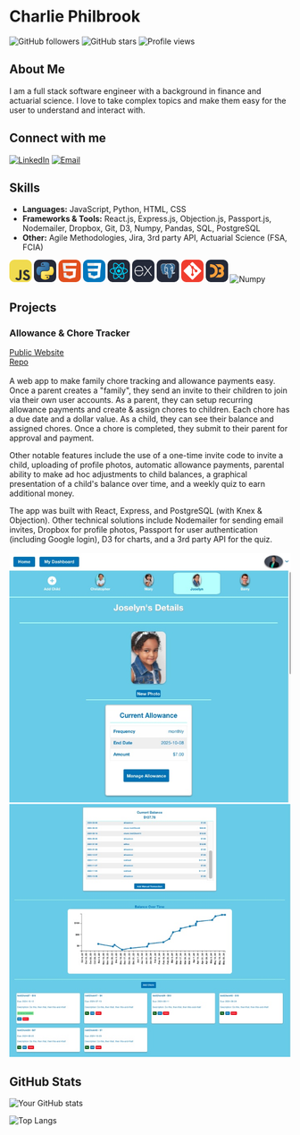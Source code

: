 # Charlie Philbrook

![GitHub followers](https://img.shields.io/github/followers/caphilbr?style=social)
![GitHub stars](https://img.shields.io/github/stars/caphilbr?style=social)
![Profile views](https://komarev.com/ghpvc/?username=caphilbr&color=blue)

## About Me

I am a full stack software engineer with a background in finance and actuarial science. I love to take complex topics and make them easy for the user to understand and interact with.

## Connect with me

[![LinkedIn](https://img.shields.io/badge/LinkedIn-blue?style=flat&logo=linkedin&labelColor=blue)](https://www.linkedin.com/in/charlie-philbrook)
[![Email](https://img.shields.io/badge/Email-blue?style=flat&logo=gmail&labelColor=blue)](mailto:caphilbr@hotmail.com)

## Skills

- **Languages:** JavaScript, Python, HTML, CSS
- **Frameworks & Tools:** React.js, Express.js, Objection.js, Passport.js, Nodemailer, Dropbox, Git, D3, Numpy, Pandas, SQL, PostgreSQL
- **Other:** Agile Methodologies, Jira, 3rd party API, Actuarial Science (FSA, FCIA)
<p>
  <picture>
    <img src="https://github.com/tandpfun/skill-icons/blob/main/icons/JavaScript.svg" alt="JavaScript" width="40" height="40"/>
  </picture>
  <picture>
    <img src="https://github.com/tandpfun/skill-icons/blob/main/icons/Python-Dark.svg" alt="Python" width="40" height="40"/>
  </picture>
  <picture>
    <img src="https://github.com/tandpfun/skill-icons/blob/main/icons/HTML.svg" alt="HTML" width="40" height="40"/>
  </picture>
  <picture>
    <img src="https://github.com/tandpfun/skill-icons/blob/main/icons/CSS.svg" alt="CSS" width="40" height="40"/>
  </picture>
  <picture>
    <img src="https://github.com/tandpfun/skill-icons/blob/main/icons/React-Dark.svg" alt="React.js" width="40" height="40"/>
  </picture>
  <picture>
    <img src="https://github.com/tandpfun/skill-icons/blob/main/icons/ExpressJS-Dark.svg" alt="Express.js" width="40" height="40"/>
  </picture>
  <picture>
    <img src="https://github.com/tandpfun/skill-icons/blob/main/icons/PostgreSQL-Dark.svg" alt="PostgreSQL" width="40" height="40"/>
  </picture>
  <picture>
    <img src="https://github.com/tandpfun/skill-icons/blob/main/icons/Git.svg" alt="Git" width="40" height="40"/>
  </picture>
  <picture>
    <img src="https://github.com/tandpfun/skill-icons/blob/main/icons/D3-Dark.svg" alt="D3" width="40" height="40"/>
  </picture>
  <picture>
    <img src="https://numpy.org/images/logo.svg" alt="Numpy" width="40" height="40"/>
  </picture>
</p>


## Projects

### Allowance & Chore Tracker
[Public Website](https://allowance-chore-tracker-46cd68f48ad0.herokuapp.com/)<br/>
[Repo](https://github.com/caphilbr/allowance-chore-tracker)<br/><br/>
A web app to make family chore tracking and allowance payments easy. Once a parent creates a "family", they send an invite to their children to join via their own user accounts. As a parent, they can setup recurring allowance payments and create & assign chores to children. Each chore has a due date and a dollar value. As a child, they can see their balance and assigned chores. Once a chore is completed, they submit to their parent for approval and payment.

Other notable features include the use of a one-time invite code to invite a child, uploading of profile photos, automatic allowance payments, parental ability to make ad hoc adjustments to child balances, a graphical presentation of a child's balance over time, and a weekly quiz to earn additional money.

The app was built with React, Express, and PostgreSQL (with Knex & Objection). Other technical solutions include Nodemailer for sending email invites, Dropbox for profile photos, Passport for user authentication (including Google login), D3 for charts, and a 3rd party API for the quiz.<br/><br/>
![screenshot 1](https://github.com/caphilbr/allowance-chore-tracker/blob/main/screen1.jpeg)
![screenshot 2](https://github.com/caphilbr/allowance-chore-tracker/blob/main/screen2.jpeg)

## GitHub Stats

![Your GitHub stats](https://github-readme-stats.vercel.app/api?username=caphilbr&show_icons=true&theme=radical)

![Top Langs](https://github-readme-stats.vercel.app/api/top-langs/?username=caphilbr&layout=compact&theme=radical)

